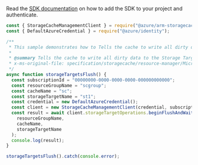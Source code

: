 Read the [SDK documentation](https://github.com/Azure/azure-sdk-for-js/blob/%40azure%2Farm-storagecache_5.1.0/sdk/storagecache/arm-storagecache/README.md) on how to add the SDK to your project and authenticate.

```javascript
const { StorageCacheManagementClient } = require("@azure/arm-storagecache");
const { DefaultAzureCredential } = require("@azure/identity");

/**
 * This sample demonstrates how to Tells the cache to write all dirty data to the Storage Target's backend storage. Client requests to this storage target's namespace will return errors until the flush operation completes.
 *
 * @summary Tells the cache to write all dirty data to the Storage Target's backend storage. Client requests to this storage target's namespace will return errors until the flush operation completes.
 * x-ms-original-file: specification/storagecache/resource-manager/Microsoft.StorageCache/stable/2022-01-01/examples/StorageTargets_Flush.json
 */
async function storageTargetsFlush() {
  const subscriptionId = "00000000-0000-0000-0000-000000000000";
  const resourceGroupName = "scgroup";
  const cacheName = "sc";
  const storageTargetName = "st1";
  const credential = new DefaultAzureCredential();
  const client = new StorageCacheManagementClient(credential, subscriptionId);
  const result = await client.storageTargetOperations.beginFlushAndWait(
    resourceGroupName,
    cacheName,
    storageTargetName
  );
  console.log(result);
}

storageTargetsFlush().catch(console.error);
```
